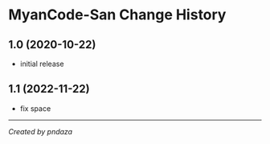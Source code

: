 # MyanCode-San Change History

## 1.0 (2020-10-22)
- initial release

## 1.1 (2022-11-22)
- fix space

---
*Created by pndaza*
